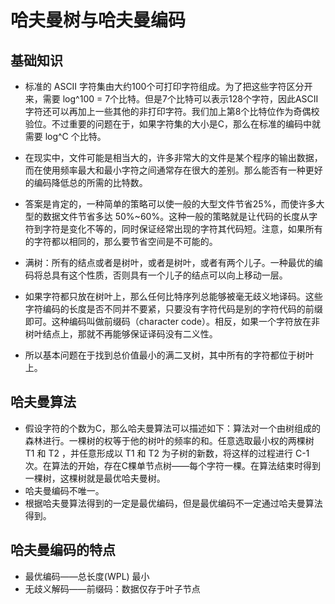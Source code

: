 # 哈夫曼树与哈夫曼编码

## 基础知识

- 标准的 ASCII 字符集由大约100个可打印字符组成。为了把这些字符区分开来，需要 log^100 = 7个比特。但是7个比特可以表示128个字符，因此ASCII字符还可以再加上一些其他的非打印字符。我们加上第8个比特位作为奇偶校验位。不过重要的问题在于，如果字符集的大小是C，那么在标准的编码中就需要 log^C 个比特。

- 在现实中，文件可能是相当大的，许多非常大的文件是某个程序的输出数据，而在使用频率最大和最小字符之间通常存在很大的差别。那么能否有一种更好的编码降低总的所需的比特数。

- 答案是肯定的，一种简单的策略可以使一般的大型文件节省25%，而使许多大型的数据文件节省多达 50%~60%。这种一般的策略就是让代码的长度从字符到字符是变化不等的，同时保证经常出现的字符其代码短。注意，如果所有的字符都以相同的，那么要节省空间是不可能的。

- 满树：所有的结点或者是树叶，或者是树叶，或者有两个儿子。一种最优的编码将总具有这个性质，否则具有一个儿子的结点可以向上移动一层。

- 如果字符都只放在树叶上，那么任何比特序列总能够被毫无歧义地译码。这些字符编码的长度是否不同并不要紧，只要没有字符代码是别的字符代码的前缀即可。这种编码叫做前缀码（character code）。相反，如果一个字符放在非树叶结点上，那就不再能够保证译码没有二义性。

- 所以基本问题在于找到总价值最小的满二叉树，其中所有的字符都位于树叶上。

## 哈夫曼算法

- 假设字符的个数为C，那么哈夫曼算法可以描述如下：算法对一个由树组成的森林进行。一棵树的权等于他的树叶的频率的和。任意选取最小权的两棵树 T1 和 T2 ，并任意形成以 T1 和 T2 为子树的新数，将这样的过程进行 C-1 次。在算法的开始，存在C棵单节点树——每个字符一棵。在算法结束时得到一棵树，这棵树就是最优哈夫曼树。 
- 哈夫曼编码不唯一。
- 根据哈夫曼算法得到的一定是最优编码，但是最优编码不一定通过哈夫曼算法得到。

## 哈夫曼编码的特点

- 最优编码——总长度(WPL) 最小
- 无歧义解码——前缀码：数据仅存于叶子节点